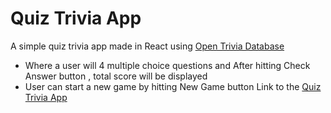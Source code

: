 # Quiz Trivia App
A simple quiz trivia app made in React using [Open Trivia Database](https://opentdb.com/api_config.php)

 - Where a user will 4 multiple choice questions and After hitting Check Answer button , total score will be displayed
 - User can start a new game by hitting New Game button
  Link to the [Quiz Trivia App](https://main--helpful-crepe-0bc22c.netlify.app/)

